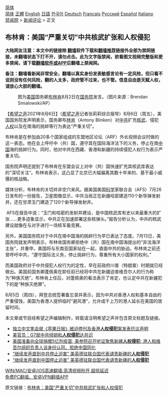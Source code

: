  <!-- 面包屑导航 --> <div class="breadcrumb"><!-- GTranslate: https://gtranslate.io/ -->  <div class="switcher notranslate">  <div class="selected">  <a href="#" onclick="return false;"> 简体</a>  </div>  <div class="option">  <a href="https://www.bannedbook.org" onclick="doGTranslate('zh-CN|zh-CN');jQuery('div.switcher div.selected a').html(jQuery(this).html());return false;" title="简体中文" class="nturl selected"> 简体</a>  <a href="https://www.bannedbook.org/zh-tw/" onclick="doGTranslate('zh-CN|zh-TW');jQuery('div.switcher div.selected a').html(jQuery(this).html());return false;" title="繁體中文" class="nturl"> 正體</a>  <a href="https://www.bannedbook.org/en/" onclick="doGTranslate('zh-CN|en');jQuery('div.switcher div.selected a').html(jQuery(this).html());return false;" title="English" class="nturl"> English</a>  <a href="https://www.bannedbook.org/ja/" onclick="doGTranslate('zh-CN|ja');jQuery('div.switcher div.selected a').html(jQuery(this).html());return false;" title="日本語" class="nturl"> 日語</a>  <a href="https://www.bannedbook.org/ko/" onclick="doGTranslate('zh-CN|ko');jQuery('div.switcher div.selected a').html(jQuery(this).html());return false;" title="한국어" class="nturl"> 한국어</a>  <a href="https://www.bannedbook.org/de/" onclick="doGTranslate('zh-CN|de');jQuery('div.switcher div.selected a').html(jQuery(this).html());return false;" title="Deutsch" class="nturl"> Deutsch</a>  <a href="https://www.bannedbook.org/fr/" onclick="doGTranslate('zh-CN|fr');jQuery('div.switcher div.selected a').html(jQuery(this).html());return false;" title="Français" class="nturl"> Français</a>  <a href="https://www.bannedbook.org/ru/" onclick="doGTranslate('zh-CN|ru');jQuery('div.switcher div.selected a').html(jQuery(this).html());return false;" title="Русский" class="nturl"> Русский</a>  <a href="https://www.bannedbook.org/es/" onclick="doGTranslate('zh-CN|es');jQuery('div.switcher div.selected a').html(jQuery(this).html());return false;" title="Español" class="nturl"> Español</a>  <a href="https://www.bannedbook.org/it/" onclick="doGTranslate('zh-CN|it');jQuery('div.switcher div.selected a').html(jQuery(this).html());return false;" title="Italiano" class="nturl"> Italiano</a>  </div>  </div>      <div class='breadcrumb-sub'><!-- Breadcrumb NavXT 6.3.0 --> <a href="https://www.bannedbook.org/" class="home">禁闻网</a> &gt; <a href="https://www.bannedbook.org/bnews/comments/" class="category">新闻评论</a> &gt; 正文</div></div><h2>布林肯：美国“严重关切”中共核武扩张和人权侵犯</h2> <p class="notice"><b>大陆网友注意：本文中的链接除 <a href="https://github.com/bannedbook/fanqiang" >翻墙</a>软件下载和<a href="https://github.com/killgcd/justmysocks/blob/master/README.md">翻墙推荐</a>链接外全部为禁网链接，未翻墙状态下打不开，请勿点击。此为文字版禁闻，欲看图文视频完整版和更多禁闻，请下载<a href="https://github.com/bannedbook/fanqiang">翻墙软件或APP</a>后翻墙上禁闻网。</p><p>备注：翻墙看新闻非常安全，翻墙以真实身份发表敏感言论有一定风险，但只看不说则没有任何风险，翻的人太多，政府管不过来，也不管。信息自由是天赋人权，请放心大胆的翻墙。</b></p>  <div class="entry"> <figure><figcaption>图为<a href="https://www.bannedbook.org/bnews/tag/%e7%be%8e%e5%9b%bd/" class="st_tag internal_tag" rel="tag" title="标签 美国 下的日志">美国</a>国务卿<a href="https://www.bannedbook.org/bnews/tag/%e5%b8%83%e6%9e%97%e8%82%af/" class="st_tag internal_tag" rel="tag" title="标签 布林肯 下的日志">布林肯</a>8月2日在<a href="https://www.bannedbook.org/bnews/tag/%e5%9b%bd%e5%8a%a1%e9%99%a2/" class="st_tag internal_tag" rel="tag" title="标签 国务院 下的日志">国务院</a>发言。（图片来源：Brendan Smialowski/AP）</figcaption></figure> <p>【<span class='wp_keywordlink_affiliate'><a href="https://www.soundofhope.org" title="希望之声" target="_blank">希望之声</a></span>2021年8月6日】（<a href="https://www.bannedbook.org/bnews/tag/%e5%b8%8c%e6%9c%9b%e4%b9%8b%e5%a3%b0/" class="st_tag internal_tag" rel="tag" title="标签 希望之声 下的日志">希望之声</a>记者张莉莉综合报导）8月6日（周五），美国国务院发声明表示，国务卿布<a href="https://www.bannedbook.org/bnews/tag/%e6%9e%97%e8%82%af/" class="st_tag internal_tag" rel="tag" title="标签 林肯 下的日志">林肯</a>（Antony Blinken）对<a href="https://www.bannedbook.org/bnews/tag/%e4%b8%ad%e5%85%b1/" class="st_tag internal_tag" rel="tag" title="标签 中共 下的日志">中共</a>扩充<a href="https://www.bannedbook.org/bnews/tag/%E6%A0%B8%E6%AD%A6/" class="st_tag internal_tag" rel="tag" title="标签 核武 下的日志">核武</a>、侵犯<a href="https://www.bannedbook.org/bnews/tag/%e4%ba%ba%e6%9d%83/" class="st_tag internal_tag" rel="tag" title="标签 人权 下的日志">人权</a>以及在南海的挑衅等行为表达“严重关切”。</p> <p>布林肯是在参加由20多个国家组成的东盟地区论坛（ARF）外长视频会议时做的这一表态。他在会上呼吁中（共）国，遵守其在国际海洋法下的义务，停止在南<span class='wp_keywordlink_affiliate'><a href="https://www.bannedbook.org/" title="中国" target="_blank">中国</a></span>海的挑衅行为。同时，他对中共在西藏、香港和新疆的持续侵犯人权行为表示严重关切。</p>  <p>国务院声明还提到了布林肯在东盟会议上对中（共）国快速扩充其核武库表达的“深切关注”。布林肯表示，这凸显了北京已大幅偏离其数十年来的、基于最小威慑的核战略。</p> <p>媒体分析，布林肯的关切并非空穴来风。据美国美国<span class='wp_keywordlink'><a href="https://www.bannedbook.org/forum11/topic309.html" title="禁片：“科学”的棍子" target="_blank">科学</a></span>家联合会（AFS）7月26日发布的一份报告，卫星图像显示，中共当局正在新疆哈密建造110个新导弹发射井，还在甘肃玉门建造了120个新导弹发射井。</p>  <p> AFS在报告中说：“玉门和哈密的发射井建设，是中国核武库有史以来最重大的扩张&#8230;&#8230;更多迹象显示，中共正在加速部署这些核弹头。”报告分析认为，中共的核武建设就像在与对手进行一场核军备竞赛。</p> <p>另外，美国国务院对于中共在南中国海的挑衅行为早已表达了态度。7月13日，美国务院就发声明表示，布林肯国务卿拒绝中（共）国在南中国海提出的“非法海洋主张”，并重申，美国将与东南亚国家站在一起，直面中共的胁迫。布林肯之前还曾呼吁中共，“遵守国际法义务，停止挑衅行为，尊重所有大小国家的权利。”</p>  <p>而美国政府对于中共侵犯人权行为的定性，早在前政府川普（特朗普）时期就已经做出。美国前国务卿蓬佩奥在卸任前已经将中共在新疆迫害维吾尔人的行为称为“种族灭绝”，布林肯上任后，对蓬佩奥的看法表示了肯定，也认定中共在新疆犯下的是“种族灭绝罪”。</p> <p>8月5日（周四），拜登总统签署备忘录并表示，因为中共对香港人权和基本自由的严重侵蚀，美国为香港人提供临时“避风港”，允许成千上万的港人延长在美国的居留时间。</p>  <p>本文章或节目经希望之声编辑制作，转载请注明希望之声并包含原文标题及链接。 </p> <ul class='op-related-articles' title='相关阅读'> <li><a href='https://www.bannedbook.org/bnews/headline/20210627/1575113.html' target='_blank'>独立中文笔会就《苹果日报》被迫停刊及香港<b>人权侵犯</b>案发表抗议声明</a></li> <li><a href='https://www.bannedbook.org/bnews/cbnews/20210613/1565711.html' target='_blank'>美官员：G7就中共倾销和<b>人权侵犯</b>达共识</a></li> <li><a href='https://www.bannedbook.org/bnews/worldnews/usa/20210611/1564495.html' target='_blank'>美国准备向全球捐赠5亿剂疫苗;&#160;美参院召开听证聚焦新疆<b>人权侵犯</b>;&#160;港人和维吾尔组织负责人谈身份认同、拒绝中国同化</a></li> <li><a href='https://www.bannedbook.org/bnews/comments/20210514/1546175.html' target='_blank'>“继续发声直到中共停止迫害” 美英德驻联合国代表谴责新疆的<b>人权侵犯</b></a></li> <li><a href='https://www.bannedbook.org/bnews/renquan/20210513/1545339.html' target='_blank'>“继续发声直到中国停止迫害” 美英德驻联合国代表谴责新疆的<b>人权侵犯</b></a></li> </ul> <p class="texttj"> <a href="https://github.com/bannedbook/fanqiang/wiki/V2ray%E6%9C%BA%E5%9C%BA" target="_blank">WIN/MAC/安卓/iOS高速翻墙:高清视频秒开,超低延迟</a><br/> <a href="https://github.com/bannedbook/fanqiang/wiki/%E7%A6%81%E9%97%BB%E7%BD%91%E5%AE%89%E5%8D%93%E7%BF%BB%E5%A2%99%E6%96%B0%E9%97%BBAPP" target="_blank">免费PC翻墙、安卓VPN翻墙APP</a></p><p>原文链接：<a class="src_link"  href="https://www.soundofhope.org/post/533087" target="_blank">布林肯：美国“严重关切”中共核武扩张和人权侵犯</a></p><a name='sharetosocial'></a>  <div style="margin-bottom:5px;padding-bottom:5px;clear:both"> <div id="archive-pix-1" class="banner-ads"> <!-- AuctionX Display platform tag START --> <div id="26318x728x90x621x_ADSLOT2" clicktrack="%%CLICK_URL_ESC%%"></div> <!-- AuctionX Display platform tag END --> </div> <div id="archive-pix-2" class="banner-ads"> <!-- AuctionX Display platform tag START --> <div id="26315x300x250x621x_ADSLOT2" clicktrack="%%CLICK_URL_ESC%%"></div> <!-- AuctionX Display platform tag END --> </div> </div>  <div id="archive-pix-1" class="banner-ads"> <!-- AuctionX Display platform tag START --> <div id="26318x728x90x621x_ADSLOT3" clicktrack="%%CLICK_URL_ESC%%"></div> <!-- AuctionX Display platform tag END --> </div> </div><!--END ENTRY--> 